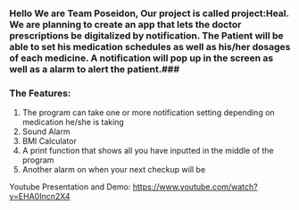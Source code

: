 ### Hello We are Team Poseidon, Our project is called project:Heal. We are planning to create an app that lets the doctor prescriptions be digitalized by notification. The Patient will be able to set his medication schedules as well as his/her dosages of each medicine. A notification will pop up in the screen as well as a alarm to alert the patient.###

### The Features:
1. The program can take one or more notification setting depending on medication he/she is taking
2. Sound Alarm
3. BMI Calculator
4. A print function that shows all you have inputted in the middle of the program
5. Another alarm on when your next checkup will be

Youtube Presentation and Demo: https://www.youtube.com/watch?v=EHA0Incn2X4
<!--
**pl3PoseidonProject/pl3PoseidonProject** is a ✨ _special_ ✨ repository because its `README.md` (this file) appears on your GitHub profile.

Here are some ideas to get you started:

- 🔭 I’m currently working on my first aoo :))
- 🌱 I’m currently learning Python and C
- 👯 I’m looking to collaborate on with my two group mates
- 🤔 I’m looking for help with
- 💬 Ask me about ...
- 📫 How to reach me: ...
- 😄 Pronouns: ...
- ⚡ Fun fact: ...
-->
